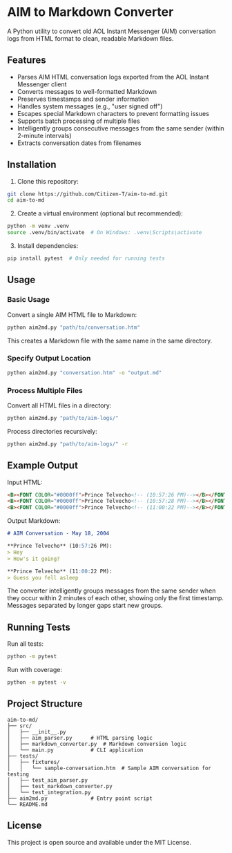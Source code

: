 # AIM to Markdown Converter

A Python utility to convert old AOL Instant Messenger (AIM) conversation logs from HTML format to clean, readable Markdown files.

## Features

- Parses AIM HTML conversation logs exported from the AOL Instant Messenger client
- Converts messages to well-formatted Markdown
- Preserves timestamps and sender information
- Handles system messages (e.g., "user signed off")
- Escapes special Markdown characters to prevent formatting issues
- Supports batch processing of multiple files
- Intelligently groups consecutive messages from the same sender (within 2-minute intervals)
- Extracts conversation dates from filenames

## Installation

1. Clone this repository:
```bash
git clone https://github.com/Citizen-T/aim-to-md.git
cd aim-to-md
```

2. Create a virtual environment (optional but recommended):
```bash
python -m venv .venv
source .venv/bin/activate  # On Windows: .venv\Scripts\activate
```

3. Install dependencies:
```bash
pip install pytest  # Only needed for running tests
```

## Usage

### Basic Usage

Convert a single AIM HTML file to Markdown:

```bash
python aim2md.py "path/to/conversation.htm"
```

This creates a Markdown file with the same name in the same directory.

### Specify Output Location

```bash
python aim2md.py "conversation.htm" -o "output.md"
```

### Process Multiple Files

Convert all HTML files in a directory:

```bash
python aim2md.py "path/to/aim-logs/"
```

Process directories recursively:

```bash
python aim2md.py "path/to/aim-logs/" -r
```

## Example Output

Input HTML:
```html
<B><FONT COLOR="#0000ff">Prince Telvecho<!-- (10:57:26 PM)--></B></FONT>: <FONT>Hey</FONT><BR>
<B><FONT COLOR="#0000ff">Prince Telvecho<!-- (10:57:28 PM)--></B></FONT>: <FONT>How's it going?</FONT><BR>
<B><FONT COLOR="#0000ff">Prince Telvecho<!-- (11:00:22 PM)--></B></FONT>: <FONT>Guess you fell asleep</FONT><BR>
```

Output Markdown:
```markdown
# AIM Conversation - May 18, 2004

**Prince Telvecho** (10:57:26 PM):
> Hey
> How's it going?

**Prince Telvecho** (11:00:22 PM):
> Guess you fell asleep
```

The converter intelligently groups messages from the same sender when they occur within 2 minutes of each other, showing only the first timestamp. Messages separated by longer gaps start new groups.

## Running Tests

Run all tests:
```bash
python -m pytest
```

Run with coverage:
```bash
python -m pytest -v
```

## Project Structure

```
aim-to-md/
├── src/
│   ├── __init__.py
│   ├── aim_parser.py      # HTML parsing logic
│   ├── markdown_converter.py  # Markdown conversion logic
│   └── main.py            # CLI application
├── tests/
│   ├── fixtures/
│   │   └── sample-conversation.htm  # Sample AIM conversation for testing
│   ├── test_aim_parser.py
│   ├── test_markdown_converter.py
│   └── test_integration.py
├── aim2md.py              # Entry point script
└── README.md
```

## License

This project is open source and available under the MIT License.